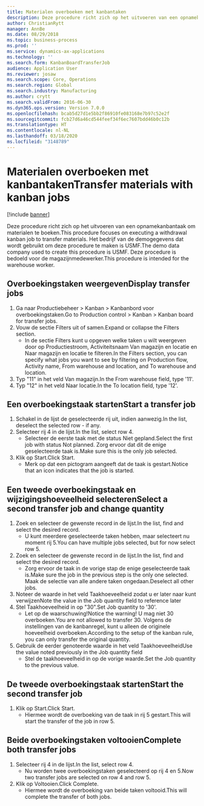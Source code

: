 ```yaml
---
title: Materialen overboeken met kanbantaken
description: Deze procedure richt zich op het uitvoeren van een opnamekanbantaak om materialen te boeken.
author: ChristianRytt
manager: AnnBe
ms.date: 08/29/2018
ms.topic: business-process
ms.prod: ''
ms.service: dynamics-ax-applications
ms.technology: ''
ms.search.form: KanbanBoardTransferJob
audience: Application User
ms.reviewer: josaw
ms.search.scope: Core, Operations
ms.search.region: Global
ms.search.industry: Manufacturing
ms.author: crytt
ms.search.validFrom: 2016-06-30
ms.dyn365.ops.version: Version 7.0.0
ms.openlocfilehash: bcab5d27d1e5bb2f86910fe083168e7b97c52e2f
ms.sourcegitcommit: fcb27d6a46cd544feef34f6ec7607bdd46b0c12b
ms.translationtype: HT
ms.contentlocale: nl-NL
ms.lasthandoff: 03/18/2020
ms.locfileid: "3148789"
---
```

# <a name="transfer-materials-with-kanban-jobs"></a><span data-ttu-id="08c7a-103">Materialen overboeken met kanbantaken</span><span class="sxs-lookup"><span data-stu-id="08c7a-103">Transfer materials with kanban jobs</span></span>

[!include [banner](../../includes/banner.md)]

<span data-ttu-id="08c7a-104">Deze procedure richt zich op het uitvoeren van een opnamekanbantaak om materialen te boeken.</span><span class="sxs-lookup"><span data-stu-id="08c7a-104">This procedure focuses on executing a withdrawal kanban job to transfer materials.</span></span> <span data-ttu-id="08c7a-105">Het bedrijf van de demogegevens dat wordt gebruikt om deze procedure te maken is USMF.</span><span class="sxs-lookup"><span data-stu-id="08c7a-105">The demo data company used to create this procedure is USMF.</span></span> <span data-ttu-id="08c7a-106">Deze procedure is bedoeld voor de magazijnmedewerker.</span><span class="sxs-lookup"><span data-stu-id="08c7a-106">This procedure is intended for the warehouse worker.</span></span>


## <a name="display-transfer-jobs"></a><span data-ttu-id="08c7a-107">Overboekingstaken weergeven</span><span class="sxs-lookup"><span data-stu-id="08c7a-107">Display transfer jobs</span></span>
1. <span data-ttu-id="08c7a-108">Ga naar Productiebeheer > Kanban > Kanbanbord voor overboekingstaken.</span><span class="sxs-lookup"><span data-stu-id="08c7a-108">Go to Production control > Kanban > Kanban board for transfer jobs.</span></span>
2. <span data-ttu-id="08c7a-109">Vouw de sectie Filters uit of samen.</span><span class="sxs-lookup"><span data-stu-id="08c7a-109">Expand or collapse the Filters section.</span></span>
    * <span data-ttu-id="08c7a-110">In de sectie Filters kunt u opgeven welke taken u wilt weergeven door op Productiestroom, Activiteitsnaam Van magazijn en locatie en Naar magazijn en locatie te filteren.</span><span class="sxs-lookup"><span data-stu-id="08c7a-110">In the Filters section, you can specify what jobs you want to see by filtering on Production flow, Activity name, From warehouse and location, and To warehouse and location.</span></span>  
3. <span data-ttu-id="08c7a-111">Typ "11" in het veld Van magazijn.</span><span class="sxs-lookup"><span data-stu-id="08c7a-111">In the From warehouse field, type '11'.</span></span>
4. <span data-ttu-id="08c7a-112">Typ "12" in het veld Naar locatie.</span><span class="sxs-lookup"><span data-stu-id="08c7a-112">In the To location field, type '12'.</span></span>

## <a name="start-a-transfer-job"></a><span data-ttu-id="08c7a-113">Een overboekingstaak starten</span><span class="sxs-lookup"><span data-stu-id="08c7a-113">Start a transfer job</span></span>
1. <span data-ttu-id="08c7a-114">Schakel in de lijst de geselecteerde rij uit, indien aanwezig.</span><span class="sxs-lookup"><span data-stu-id="08c7a-114">In the list, deselect the selected row - if any.</span></span>
2. <span data-ttu-id="08c7a-115">Selecteer rij 4 in de lijst.</span><span class="sxs-lookup"><span data-stu-id="08c7a-115">In the list, select row 4.</span></span>
    * <span data-ttu-id="08c7a-116">Selecteer de eerste taak met de status Niet gepland.</span><span class="sxs-lookup"><span data-stu-id="08c7a-116">Select the first job with status Not planned.</span></span> <span data-ttu-id="08c7a-117">Zorg ervoor dat dit de enige geselecteerde taak is.</span><span class="sxs-lookup"><span data-stu-id="08c7a-117">Make sure this is the only job selected.</span></span>  
3. <span data-ttu-id="08c7a-118">Klik op Start.</span><span class="sxs-lookup"><span data-stu-id="08c7a-118">Click Start.</span></span>
    * <span data-ttu-id="08c7a-119">Merk op dat een pictogram aangeeft dat de taak is gestart.</span><span class="sxs-lookup"><span data-stu-id="08c7a-119">Notice that an icon indicates that the job is started.</span></span>  

## <a name="select-a-second-transfer-job-and-change-quantity"></a><span data-ttu-id="08c7a-120">Een tweede overboekingstaak en wijzigingshoeveelheid selecteren</span><span class="sxs-lookup"><span data-stu-id="08c7a-120">Select a second transfer job and change quantity</span></span>
1. <span data-ttu-id="08c7a-121">Zoek en selecteer de gewenste record in de lijst.</span><span class="sxs-lookup"><span data-stu-id="08c7a-121">In the list, find and select the desired record.</span></span>
    * <span data-ttu-id="08c7a-122">U kunt meerdere geselecteerde taken hebben, maar selecteert nu moment rij 5.</span><span class="sxs-lookup"><span data-stu-id="08c7a-122">You can have multiple jobs selected, but for now select row 5.</span></span>  
2. <span data-ttu-id="08c7a-123">Zoek en selecteer de gewenste record in de lijst.</span><span class="sxs-lookup"><span data-stu-id="08c7a-123">In the list, find and select the desired record.</span></span>
    * <span data-ttu-id="08c7a-124">Zorg ervoor de taak in de vorige stap de enige geselecteerde taak is.</span><span class="sxs-lookup"><span data-stu-id="08c7a-124">Make sure the job in the previous step is the only one selected.</span></span> <span data-ttu-id="08c7a-125">Maak de selectie van alle andere taken ongedaan.</span><span class="sxs-lookup"><span data-stu-id="08c7a-125">Deselect all other jobs.</span></span>  
3. <span data-ttu-id="08c7a-126">Noteer de waarde in het veld Taakhoeveelheid zodat u er later naar kunt verwijzen</span><span class="sxs-lookup"><span data-stu-id="08c7a-126">Note the value in the Job quantity field to reference later</span></span>
4. <span data-ttu-id="08c7a-127">Stel Taakhoeveelheid in op "30".</span><span class="sxs-lookup"><span data-stu-id="08c7a-127">Set Job quantity to '30'.</span></span>
    * <span data-ttu-id="08c7a-128">Let op de waarschuwing!</span><span class="sxs-lookup"><span data-stu-id="08c7a-128">Notice the warning!</span></span> <span data-ttu-id="08c7a-129">U mag niet 30 overboeken.</span><span class="sxs-lookup"><span data-stu-id="08c7a-129">You are not allowed to transfer 30.</span></span> <span data-ttu-id="08c7a-130">Volgens de instellingen van de kanbanregel, kunt u alleen de originele hoeveelheid overboeken.</span><span class="sxs-lookup"><span data-stu-id="08c7a-130">According to the setup of the kanban rule, you can only transfer the original quantity.</span></span>  
5. <span data-ttu-id="08c7a-131">Gebruik de eerder genoteerde waarde in het veld Taakhoeveelheid</span><span class="sxs-lookup"><span data-stu-id="08c7a-131">Use the value noted previously in the Job quantity field</span></span>
    * <span data-ttu-id="08c7a-132">Stel de taakhoeveelheid in op de vorige waarde.</span><span class="sxs-lookup"><span data-stu-id="08c7a-132">Set the Job quantity to the previous value.</span></span>  

## <a name="start-the-second-transfer-job"></a><span data-ttu-id="08c7a-133">De tweede overboekingstaak starten</span><span class="sxs-lookup"><span data-stu-id="08c7a-133">Start the second transfer job</span></span>
1. <span data-ttu-id="08c7a-134">Klik op Start.</span><span class="sxs-lookup"><span data-stu-id="08c7a-134">Click Start.</span></span>
    * <span data-ttu-id="08c7a-135">Hiermee wordt de overboeking van de taak in rij 5 gestart.</span><span class="sxs-lookup"><span data-stu-id="08c7a-135">This will start the transfer of the job in row 5.</span></span>  

## <a name="complete-both-transfer-jobs"></a><span data-ttu-id="08c7a-136">Beide overboekingstaken voltooien</span><span class="sxs-lookup"><span data-stu-id="08c7a-136">Complete both transfer jobs</span></span>
1. <span data-ttu-id="08c7a-137">Selecteer rij 4 in de lijst.</span><span class="sxs-lookup"><span data-stu-id="08c7a-137">In the list, select row 4.</span></span>
    * <span data-ttu-id="08c7a-138">Nu worden twee overboekingstaken geselecteerd op rij 4 en 5.</span><span class="sxs-lookup"><span data-stu-id="08c7a-138">Now two transfer jobs are selected on row 4 and row 5.</span></span>  
2. <span data-ttu-id="08c7a-139">Klik op Voltooien.</span><span class="sxs-lookup"><span data-stu-id="08c7a-139">Click Complete.</span></span>
    * <span data-ttu-id="08c7a-140">Hiermee wordt de overboeking van beide taken voltooid.</span><span class="sxs-lookup"><span data-stu-id="08c7a-140">This will complete the transfer of both jobs.</span></span>  

